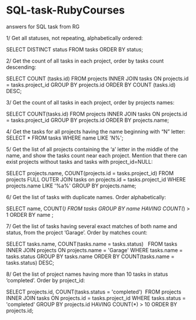 # SQL-task-RubyCourses
answers for SQL task from RG

1/ Get all statuses, not repeating, alphabetically ordered:

SELECT DISTINCT status 
FROM tasks
ORDER BY status;   


2/  Get the count of all tasks in each project, order by tasks count descending:

SELECT COUNT (tasks.id)
FROM projects
INNER JOIN tasks ON projects.id = tasks.project_id
GROUP BY projects.id
ORDER BY COUNT (tasks.id) DESC;

3/ Get the count of all tasks in each project, order by projects names:

SELECT COUNT(tasks.id)
FROM projects
INNER JOIN tasks ON projects.id = tasks.project_id
GROUP BY projects.id
ORDER BY projects.name;

4/ Get the tasks for all projects having the name beginning with “N” letter:
SELECT *
FROM tasks
WHERE name LIKE 'N%';

5/ Get the list of all projects containing the ‘a’ letter in the middle of the name, and show the tasks count near each project. Mention that there can exist projects without tasks and tasks with project_id=NULL:

SELECT projects.name, COUNT(projects.id = tasks.project_id)
FROM projects
FULL OUTER JOIN tasks on projects.id = tasks.project_id
WHERE projects.name LIKE '%a%'
GROUP BY projects.name;

6/ Get the list of tasks with duplicate names. Order alphabetically:

SELECT name, COUNT(*)
FROM tasks
GROUP BY name
HAVING COUNT(*) > 1
ORDER BY name ;

7/ Get the list of tasks having several exact matches of both name and status, from the project ‘Garage’. Order by matches count:

SELECT tasks.name, COUNT(tasks.name = tasks.status)  
FROM tasks
INNER JOIN projects ON projects.name = 'Garage'
WHERE tasks.name = tasks.status
GROUP BY tasks.name
ORDER BY COUNT(tasks.name = tasks.status) DESC;


8/ Get the list of project names having more than 10 tasks in status ‘completed’. Order by project_id:

SELECT projects.id, COUNT(tasks.status = 'completed') 
FROM projects
INNER JOIN tasks ON projects.id = tasks.project_id
WHERE tasks.status = 'completed'
GROUP BY projects.id
HAVING COUNT(*) > 10
ORDER BY projects.id;
